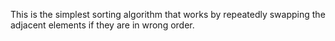 This is the simplest sorting algorithm that works by repeatedly swapping the adjacent elements if they are in wrong order.
